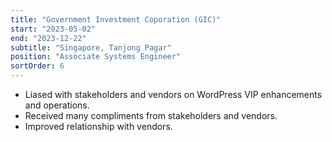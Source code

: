 ```yaml
---
title: "Government Investment Coporation (GIC)"
start: "2023-05-02"
end: "2023-12-22"
subtitle: "Singapore, Tanjong Pagar"
position: "Associate Systems Engineer"
sortOrder: 6
---
```


- Liased with stakeholders and vendors on WordPress VIP enhancements and operations.
- Received many compliments from stakeholders and vendors.
- Improved relationship with vendors.
